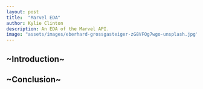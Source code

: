 ```yaml
---
layout: post
title:  "Marvel EDA"
author: Kylie Clinton
description: An EDA of the Marvel API.
image: "assets/images/eberhard-grossgasteiger-zG8VFOg7wgo-unsplash.jpg"
--- 
```

## ~Introduction~



## ~Conclusion~
